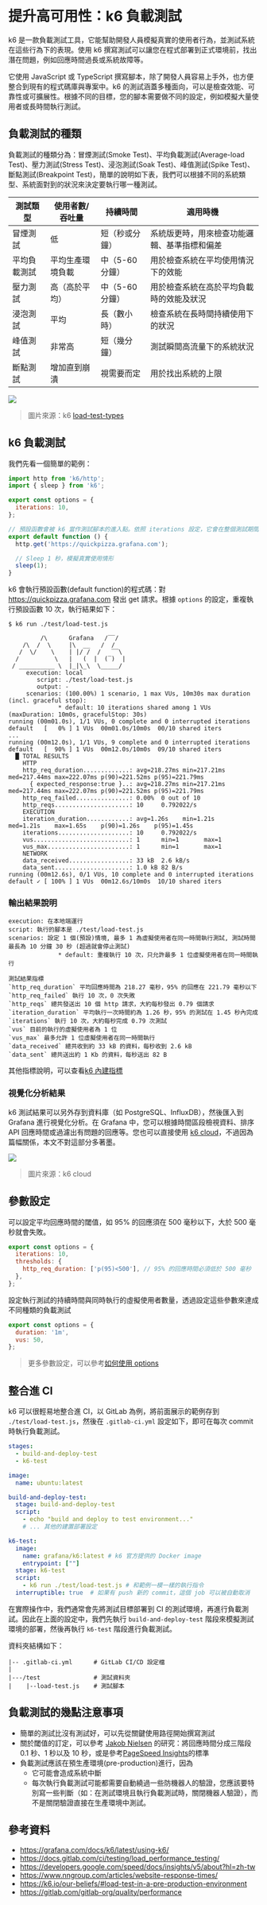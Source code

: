 # 提升高可用性：k6 負載測試

k6 是一款負載測試工具，它能幫助開發人員模擬真實的使用者行為，並測試系統在這些行為下的表現。使用 k6 撰寫測試可以讓您在程式部署到正式環境前，找出潛在問題，例如回應時間過長或系統故障等。

它使用 JavaScript 或 TypeScript 撰寫腳本，除了開發人員容易上手外，也方便整合到現有的程式碼庫與專案中。k6 的測試涵蓋多種面向，可以是檢查效能、可靠性或可擴展性。根據不同的目標，您的腳本需要做不同的設定，例如模擬大量使用者或長時間執行測試。

## 負載測試的種類

負載測試的種類分為：冒煙測試(Smoke Test)、平均負載測試(Average-load Test)、壓力測試(Stress Test)、浸泡測試(Soak Test)、峰值測試(Spike Test)、斷點測試(Breakpoint Test)，簡單的說明如下表，我們可以根據不同的系統類型、系統面對到的狀況來決定要執行哪一種測試。

| 測試類型 | 使用者數/吞吐量 | 持續時間 | 適用時機 |
|----------|----------------|---------|---------|
| 冒煙測試 | 低 | 短（秒或分鐘） | 系統版更時，用來檢查功能邏輯、基準指標和偏差 |
| 平均負載測試 | 平均生產環境負載 | 中（5-60分鐘） | 用於檢查系統在平均使用情況下的效能 |
| 壓力測試 | 高（高於平均） | 中（5-60分鐘） | 用於檢查系統在高於平均負載時的效能及狀況 |
| 浸泡測試 | 平均 | 長（數小時） | 檢查系統在長時間持續使用下的狀況 |
| 峰值測試 | 非常高 | 短（幾分鐘） | 測試瞬間高流量下的系統狀況 |
| 斷點測試 | 增加直到崩潰 | 視需要而定 | 用於找出系統的上限 |

![](https://grafana.com/media/docs/k6-oss/chart-load-test-types-overview.png?w=900)
> 圖片來源：k6 [load-test-types](https://grafana.com/load-testing/types-of-load-testing/)

## k6 負載測試

我們先看一個簡單的範例：

``` javascript
import http from 'k6/http';
import { sleep } from 'k6';

export const options = {
  iterations: 10,
};

// 預設函數會被 k6 當作測試腳本的進入點。依照 iterations 設定，它會在整個測試期間重複執行 10 次。
export default function () {
  http.get('https://quickpizza.grafana.com');

  // Sleep 1 秒，模擬真實使用情形
  sleep(1);
}
```

k6 會執行預設函數(default function)的程式碼：對 https://quickpizza.grafana.com 發出 get 請求。根據 `options` 的設定，重複執行預設函數 10 次，執行結果如下：

``` console
$ k6 run ./test/load-test.js

         /\      Grafana   /‾‾/  
    /\  /  \     |\  __   /  /   
   /  \/    \    | |/ /  /   ‾‾\ 
  /          \   |   (  |  (‾)  |
 / __________ \  |_|\_\  \_____/ 
     execution: local
        script: ./test/load-test.js
        output: -
     scenarios: (100.00%) 1 scenario, 1 max VUs, 10m30s max duration (incl. graceful stop):
              * default: 10 iterations shared among 1 VUs (maxDuration: 10m0s, gracefulStop: 30s)
running (00m01.0s), 1/1 VUs, 0 complete and 0 interrupted iterations
default   [   0% ] 1 VUs  00m01.0s/10m0s  00/10 shared iters
...
running (00m12.0s), 1/1 VUs, 9 complete and 0 interrupted iterations
default   [  90% ] 1 VUs  00m12.0s/10m0s  09/10 shared iters
  █ TOTAL RESULTS 
    HTTP
    http_req_duration.............: avg=218.27ms min=217.21ms med=217.44ms max=222.07ms p(90)=221.52ms p(95)=221.79ms
      { expected_response:true }..: avg=218.27ms min=217.21ms med=217.44ms max=222.07ms p(90)=221.52ms p(95)=221.79ms
    http_req_failed...............: 0.00%  0 out of 10
    http_reqs.....................: 10     0.792022/s
    EXECUTION
    iteration_duration............: avg=1.26s    min=1.21s    med=1.21s    max=1.65s    p(90)=1.26s    p(95)=1.45s   
    iterations....................: 10     0.792022/s
    vus...........................: 1      min=1       max=1
    vus_max.......................: 1      min=1       max=1
    NETWORK
    data_received.................: 33 kB  2.6 kB/s
    data_sent.....................: 1.0 kB 82 B/s
running (00m12.6s), 0/1 VUs, 10 complete and 0 interrupted iterations
default ✓ [ 100% ] 1 VUs  00m12.6s/10m0s  10/10 shared iters
```

### 輸出結果說明

``` unset
execution: 在本地端運行
script: 執行的腳本是 ./test/load-test.js
scenarios: 設定 1 個(預設)情境, 最多 1 為虛擬使用者在同一時間執行測試, 測試時間最長為 10 分鐘 30 秒 (超過就會停止測試)
              * default: 重複執行 10 次，只允許最多 1 位虛擬使用者在同一時間執行

測試結果指標
`http_req_duration` 平均回應時間為 218.27 毫秒，95% 的回應在 221.79 毫秒以下
`http_req_failed` 執行 10 次，0 次失敗
`http_reqs` 總共發送出 10 個 http 請求，大約每秒發出 0.79 個請求
`iteration_duration` 平均執行一次時間約為 1.26 秒，95% 的測試在 1.45 秒內完成
`iterations` 執行 10 次，大約每秒完成 0.79 次測試
`vus` 目前的執行的虛擬使用者為 1 位
`vus_max` 最多允許 1 位虛擬使用者在同一時間執行
`data_received` 總共收到約 33 kB 的資料，每秒收到 2.6 kB
`data_sent` 總共送出約 1 Kb 的資料，每秒送出 82 B
```

其他指標說明，可以查看[k6 內建指標](https://grafana.com/docs/k6/latest/using-k6/metrics/reference/)

### 視覺化分析結果

k6 測試結果可以另外存到資料庫（如 PostgreSQL、InfluxDB），然後匯入到 Grafana 進行視覺化分析。在 Grafana 中，您可以根據時間區段檢視資料、排序 API 回應時間或過濾出有問題的回應等。您也可以直接使用 [k6 cloud](https://grafana.com/products/cloud/k6/)，不過因為篇幅關係，本文不對這部分多著墨。

![](https://grafana.com/media/products/k6-cloud/run-cloud-tests.png?w=450)
> 圖片來源：k6 cloud

## 參數設定

可以設定平均回應時間的閾值，如 95% 的回應須在 500 毫秒以下，大於 500 毫秒就會失敗。

``` javascript
export const options = {
  iterations: 10,
  thresholds: {
    http_req_duration: ['p(95)<500'], // 95% 的回應時間必須低於 500 毫秒
  },
};
```

設定執行測試的持續時間與同時執行的虛擬使用者數量，透過設定這些參數來達成不同種類的負載測試

``` javascript
export const options = {
  duration: '1m',
  vus: 50,
};
```

> 更多參數設定，可以參考[如何使用 options](https://grafana.com/docs/k6/latest/using-k6/k6-options/how-to/)

## 整合進 CI

k6 可以很輕易地整合進 CI，以 GitLab 為例，將前面展示的範例存到 `./test/load-test.js`，然後在 `.gitlab-ci.yml` 設定如下，即可在每次 commit 時執行負載測試。

``` yaml
stages:
  - build-and-deploy-test
  - k6-test

image:
  name: ubuntu:latest

build-and-deploy-test:
  stage: build-and-deploy-test
  script:
    - echo "build and deploy to test environment..."
    # ... 其他的建置部署設定

k6-test:
  image:
    name: grafana/k6:latest # k6 官方提供的 Docker image
    entrypoint: [""]
  stage: k6-test
  script: 
    - k6 run ./test/load-test.js # 和範例一模一樣的執行指令
  interruptible: true  # 如果有 push 新的 commit，這個 job 可以被自動取消

```

在實際操作中，我們通常會先將測試目標部署到 CI 的測試環境，再進行負載測試。因此在上面的設定中，我們先執行 `build-and-deploy-test` 階段來模擬測試環境的部署，然後再執行 `k6-test` 階段進行負載測試。

資料夾結構如下：

``` unset
|-- .gitlab-ci.yml      # GitLab CI/CD 設定檔
|
|---/test               # 測試資料夾
|    |--load-test.js    # 測試腳本
```

## 負載測試的幾點注意事項

- 簡單的測試比沒有測試好，可以先從關鍵使用路徑開始撰寫測試
- 關於閾值的訂定，可以參考 [Jakob Nielsen](https://www.nngroup.com/articles/website-response-times/) 的研究：將回應時間分成三階段 0.1 秒、1 秒以及 10 秒，或是參考[PageSpeed Insights](https://developers.google.com/speed/docs/insights/v5/about?hl=zh-tw)的標準
- 負載測試應該在預生產環境(pre-production)進行，因為
  - 它可能會造成系統中斷
  - 每次執行負載測試可能都需要自動繞過一些防機器人的驗證，您應該要特別寫一些判斷（如：在測試環境且執行負載測試時，關閉機器人驗證），而不是關閉驗證直接在生產環境中測試。

## 參考資料

- https://grafana.com/docs/k6/latest/using-k6/
- https://docs.gitlab.com/ci/testing/load_performance_testing/
- https://developers.google.com/speed/docs/insights/v5/about?hl=zh-tw
- https://www.nngroup.com/articles/website-response-times/
- https://k6.io/our-beliefs/#load-test-in-a-pre-production-environment
- https://gitlab.com/gitlab-org/quality/performance
